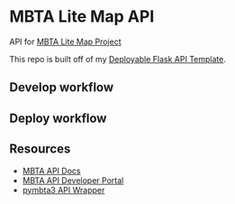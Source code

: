 # MBTA Lite Map API

API for [MBTA Lite Map Project]()

This repo is built off of my [Deployable Flask API Template]().

## Develop workflow

## Deploy workflow

## Resources

* [MBTA API Docs](https://www.mbta.com/developers/v3-api)
* [MBTA API Developer Portal](https://api-v3.mbta.com/portal)
* [pymbta3 API Wrapper](https://pypi.org/project/pymbta/)